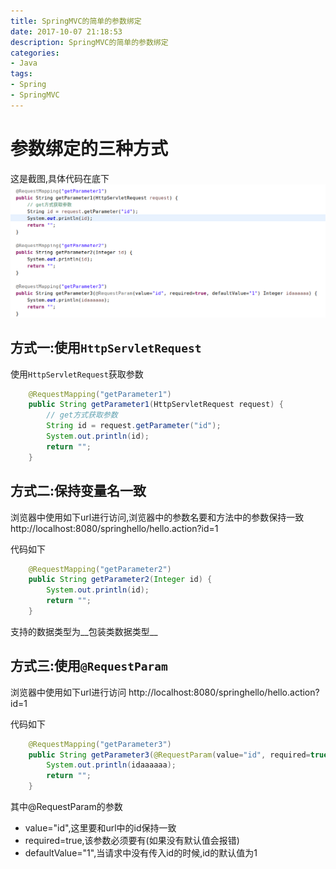 ```yaml
---
title: SpringMVC的简单的参数绑定
date: 2017-10-07 21:18:53
description: SpringMVC的简单的参数绑定
categories:
- Java
tags:
- Spring
- SpringMVC
---
```

#   参数绑定的三种方式
这是截图,具体代码在底下
![](../images/springmvc/20191007003.png)

##  方式一:使用`HttpServletRequest`
使用`HttpServletRequest`获取参数
```java
	@RequestMapping("getParameter1")
	public String getParameter1(HttpServletRequest request) {
		// get方式获取参数
		String id = request.getParameter("id");
		System.out.println(id);
		return "";
	}
```

##  方式二:保持变量名一致
浏览器中使用如下url进行访问,浏览器中的参数名要和方法中的参数保持一致
http://localhost:8080/springhello/hello.action?id=1

代码如下
```java
	@RequestMapping("getParameter2")
	public String getParameter2(Integer id) {
		System.out.println(id);
		return "";
	}
```
支持的数据类型为__包装类数据类型__

##  方式三:使用`@RequestParam`
浏览器中使用如下url进行访问
http://localhost:8080/springhello/hello.action?id=1

代码如下
```java
	@RequestMapping("getParameter3")
	public String getParameter3(@RequestParam(value="id", required=true, defaultValue="1") Integer idaaaaaa) {
		System.out.println(idaaaaaa);
		return "";
	}
```
其中@RequestParam的参数
+   value="id",这里要和url中的id保持一致
+   required=true,该参数必须要有(如果没有默认值会报错)
+   defaultValue="1",当请求中没有传入id的时候,id的默认值为1
